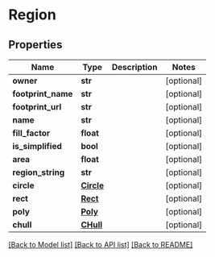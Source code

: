 # Region

## Properties
Name | Type | Description | Notes
------------ | ------------- | ------------- | -------------
**owner** | **str** |  | [optional] 
**footprint_name** | **str** |  | [optional] 
**footprint_url** | **str** |  | [optional] 
**name** | **str** |  | [optional] 
**fill_factor** | **float** |  | [optional] 
**is_simplified** | **bool** |  | [optional] 
**area** | **float** |  | [optional] 
**region_string** | **str** |  | [optional] 
**circle** | [**Circle**](Circle.md) |  | [optional] 
**rect** | [**Rect**](Rect.md) |  | [optional] 
**poly** | [**Poly**](Poly.md) |  | [optional] 
**chull** | [**CHull**](CHull.md) |  | [optional] 

[[Back to Model list]](../README.md#documentation-for-models) [[Back to API list]](../README.md#documentation-for-api-endpoints) [[Back to README]](../README.md)


